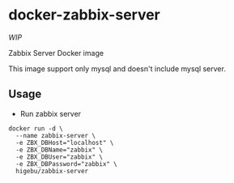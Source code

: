 # docker-zabbix-server

*WIP*

Zabbix Server Docker image

This image support only mysql and doesn't include mysql server.

## Usage

* Run zabbix server

```
docker run -d \
  --name zabbix-server \
  -e ZBX_DBHost="localhost" \
  -e ZBX_DBName="zabbix" \
  -e ZBX_DBUser="zabbix" \
  -e ZBX_DBPassword="zabbix" \
  higebu/zabbix-server
```
